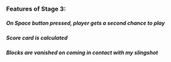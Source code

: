 
### Features of Stage 3:
##### On Space button pressed, player gets a second chance to play
##### Score card is calculated 
##### Blocks are vanished on coming in contact with my slingshot


